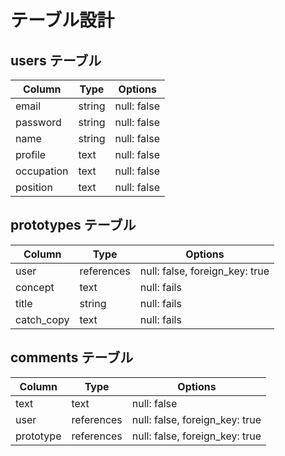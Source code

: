 # テーブル設計

## users テーブル

| Column     | Type   | Options     |
| --------   | ------ | ----------- |
| email      | string | null: false |
| password   | string | null: false |
| name       | string | null: false |
| profile    | text   | null: false |
| occupation | text   | null: false | 
| position   | text   | null: false |


## prototypes テーブル

| Column     | Type       | Options                        |
| ------     | ---------- | ------------------------------ |
| user       | references | null: false, foreign_key: true |
| concept    | text       | null: fails                    |
| title      | string     | null: fails                    |
| catch_copy | text       | null: fails                    |




## comments テーブル

| Column    | Type       | Options                        |
| -------   | ---------- | ------------------------------ |
| text      | text       | null: false                    |
| user      | references | null: false, foreign_key: true |
| prototype | references | null: false, foreign_key: true |